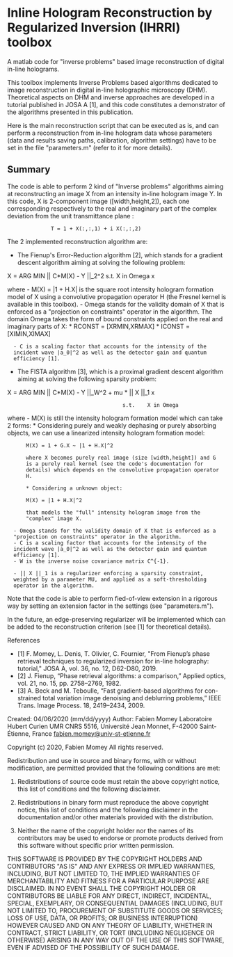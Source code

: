 # Inline Hologram Reconstruction by Regularized Inversion (IHRRI) toolbox
A matlab code for "inverse problems" based image reconstruction of digital in-line holograms. 

This toolbox implements Inverse Problems based algorithms dedicated to
image reconstruction in digital in-line holographic microscopy (DHM).
Theoretical aspects on DHM and inverse approaches are developed in a
tutorial published in JOSA A [1], and this code constitutes a 
demonstrator of the algorithms presented in this publication.

Here is the main reconstruction script that can be executed as is, and
can perform a reconstruction from in-line hologram data whose parameters
(data and results saving paths, calibration, algorithm settings) have to
be set in the file "parameters.m" (refer to it for more details).

Summary
-------

The code is able to perform 2 kind of "Inverse problems" algorithms
aiming at reconstructing an image X from an intensity in-line hologram 
image Y. In this code, X is 2-component image ([width,height,2]), each
one corresponding respectively to the real and imaginary part of the
complex deviation from the unit transmittance plane :

                  T = 1 + X(:,:,1) + i X(:,:,2)

The 2 implemented reconstruction algorithm are:
  - The Fienup's Error-Reduction algorithm [2], which stands for a
  gradient descent algorithm aiming at solving the following
  problem:
  
  X   = ARG MIN   || C*M(X) - Y ||_2^2        s.t.    X in Omega
           x

  where 
      - M(X) = |1 + H.X| is the square root intensity hologram formation 
      model of X using a convolutive propagation operator H (the Fresnel 
      kernel is available in this toolbox).
      - Omega stands for the validity domain of X that is enforced as a
      "projection on constraints" operator in the algorithm. The domain
      Omega takes the form of bound constraints applied on the real and
      imaginary parts of X:
          * RCONST = [XRMIN,XRMAX]
          * ICONST = [XIMIN,XIMAX]

      - C is a scaling factor that accounts for the intensity of the 
      incident wave |a_0|^2 as well as the detector gain and quantum 
      efficiency [1].

  - The FISTA algorithm [3], which is a proximal gradient descent
  algorithm aiming at solving the following sparsity problem:
  
  X   = ARG MIN   || C*M(X) - Y ||_W^2 + mu * || X ||_1
           x

                                         s.t.    X in Omega

  where 
      - M(X) is still the intensity hologram formation model which can 
      take 2 forms:
          * Considering purely and weakly dephasing or purely absorbing 
          objects, we can use a linearized intensity hologram formation
          model:

          M(X) = 1 + G.X ~ |1 + H.X|^2 

          where X becomes purely real image (size [width,height]) and G
          is a purely real kernel (see the code's documentation for
          details) which depends on the convolutive propagation operator 
          H.

          * Considering a unknown object:

          M(X) = |1 + H.X|^2 
          
          that models the "full" intensity hologram image from the
          "complex" image X.

      - Omega stands for the validity domain of X that is enforced as a
      "projection on constraints" operator in the algorithm.
      - C is a scaling factor that accounts for the intensity of the 
      incident wave |a_0|^2 as well as the detector gain and quantum 
      efficiency [1].
      - W is the inverse noise covariance matrix C^{-1}.

      - || X ||_1 is a regularizer enforcing a sparsity constraint,
      weighted by a parameter MU, and applied as a soft-thresholding
      operator in the algorithm.

Note that the code is able to perform fied-of-view extension in a
rigorous way by setting an extension factor in the settings (see
"parameters.m").

In the future, an edge-preserving regularizer will be implemented which
can be added to the reconstruction criterion (see [1] for theoretical
details).

References

- [1] F. Momey, L. Denis, T. Olivier, C. Fournier, "From Fienup’s phase 
                  retrieval techniques to regularized inversion for 
                  in-line holography: tutorial," JOSA A, vol. 36, no. 12, 
                  D62-D80, 2019. 
- [2] J. Fienup, “Phase retrieval algorithms: a comparison,”
                  Applied optics, vol. 21, no. 15, pp. 2758–2769, 1982.
- [3]  A. Beck and M. Teboulle, “Fast gradient-based algorithms for con-
      strained total variation image denoising and deblurring problems,”
      IEEE Trans. Image Process. 18, 2419–2434, 2009.

Created: 04/06/2020 (mm/dd/yyyy)
Author:   Fabien Momey
          Laboratoire Hubert Curien UMR CNRS 5516, 
          Université Jean Monnet, 
          F-42000 Saint-Étienne, 
          France
          fabien.momey@univ-st-etienne.fr

Copyright (c) 2020, Fabien Momey
All rights reserved.

Redistribution and use in source and binary forms, with or without
modification, are permitted provided that the following conditions are met:

1. Redistributions of source code must retain the above copyright notice, this
   list of conditions and the following disclaimer.

2. Redistributions in binary form must reproduce the above copyright notice,
   this list of conditions and the following disclaimer in the documentation
   and/or other materials provided with the distribution.

3. Neither the name of the copyright holder nor the names of its
   contributors may be used to endorse or promote products derived from
   this software without specific prior written permission.

THIS SOFTWARE IS PROVIDED BY THE COPYRIGHT HOLDERS AND CONTRIBUTORS "AS IS"
AND ANY EXPRESS OR IMPLIED WARRANTIES, INCLUDING, BUT NOT LIMITED TO, THE
IMPLIED WARRANTIES OF MERCHANTABILITY AND FITNESS FOR A PARTICULAR PURPOSE ARE
DISCLAIMED. IN NO EVENT SHALL THE COPYRIGHT HOLDER OR CONTRIBUTORS BE LIABLE
FOR ANY DIRECT, INDIRECT, INCIDENTAL, SPECIAL, EXEMPLARY, OR CONSEQUENTIAL
DAMAGES (INCLUDING, BUT NOT LIMITED TO, PROCUREMENT OF SUBSTITUTE GOODS OR
SERVICES; LOSS OF USE, DATA, OR PROFITS; OR BUSINESS INTERRUPTION) HOWEVER
CAUSED AND ON ANY THEORY OF LIABILITY, WHETHER IN CONTRACT, STRICT LIABILITY,
OR TORT (INCLUDING NEGLIGENCE OR OTHERWISE) ARISING IN ANY WAY OUT OF THE USE
OF THIS SOFTWARE, EVEN IF ADVISED OF THE POSSIBILITY OF SUCH DAMAGE.

